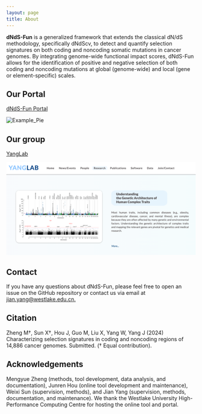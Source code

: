```yaml
---
layout: page
title: About
---
```

**dNdS-Fun** is a generalized framework that extends the classical dN/dS methodology, specifically dNdScv, to detect and quantify selection signatures on both coding and noncoding somatic mutations in cancer genomes. By integrating genome-wide functional impact scores, dNdS-Fun allows for the identification of positive and negative selection of both coding and noncoding mutations at global (genome-wide) and local (gene or element-specific) scales.


Our Portal
-------------------
[dNdS-Fun Portal](https://yanglab.westlake.edu.cn/dNdS-Fun/)  

![Example_Pie](Portal.png)




Our group
-------------------
[YangLab](https://yanglab.westlake.edu.cn/)   

![Example_Pie](YangLab.png)




Contact
-------------------
If you have any questions about dNdS-Fun, please feel free to open an issue on the GitHub repository or contact us via email at [jian.yang@westlake.edu.cn.](mailto:jian.yang@westlake.edu.cn)




Citation
-------------------
Zheng M†, Sun X†, Hou J, Guo M, Liu X, Yang W, Yang J (2024) Characterizing selection signatures in coding and noncoding regions of 14,886 cancer genomes. Submitted. († Equal contribution).



Acknowledgements
-------------------
Mengyue Zheng (methods, tool development, data analysis, and documentation), Junren Hou (online tool development and maintenance), Weixi Sun (supervision, methods), and Jian Yang (supervision, methods, documentation, and maintenance). We thank the Westlake University High-Performance Computing Centre for hosting the online tool and portal.

